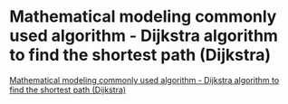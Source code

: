 # Mathematical modeling commonly used algorithm - Dijkstra algorithm to find the shortest path (Dijkstra)
[Mathematical modeling commonly used algorithm - Dijkstra algorithm to find the shortest path (Dijkstra)](https://aiwithcloud.com/2022/09/15/mathematical_modeling_commonly_used_algorithm___dijkstra_algorithm_to_find_the_shortest_path_dijkstra/)